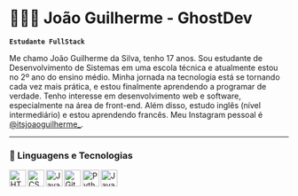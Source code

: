 # 👨🏻‍💻 João Guilherme - GhostDev  

**`Estudante FullStack`**

Me chamo João Guilherme da Silva, tenho 17 anos. Sou estudante de Desenvolvimento de Sistemas em uma escola técnica e atualmente estou no 2º ano do ensino médio. Minha jornada na tecnologia está se tornando cada vez mais prática, e estou finalmente aprendendo a programar de verdade.
Tenho interesse em desenvolvimento web e software, especialmente na área de front-end. Além disso, estudo inglês (nível intermediário) e estou aprendendo francês. Meu Instagram pessoal é [@itsjoaoguilherme_](https://www.instagram.com/itsjoaoguilherme_/).

---

### 🤖 Linguagens e Tecnologias

<p>
  <img 
    align="left" 
    alt="HTML" 
    title="HTML" 
    width="30px" 
    src="https://cdn.jsdelivr.net/gh/devicons/devicon@latest/icons/html5/html5-original.svg"
  />
  <img 
    align="left" 
    alt="CSS" 
    title="CSS" 
    width="30px" 
    src="https://cdn.jsdelivr.net/gh/devicons/devicon@latest/icons/css3/css3-original.svg"
  />
  <img 
    align="left" 
    alt="JavaScript" 
    title="JavaScript" 
    width="30px" 
    src="https://cdn.jsdelivr.net/gh/devicons/devicon@latest/icons/javascript/javascript-original.svg"
  />
  <img 
    align="left" 
    alt="Git" 
    title="Git" 
    width="30px" 
    src="https://cdn.jsdelivr.net/gh/devicons/devicon@latest/icons/git/git-original.svg"
  />
  <img 
    align="left" 
    alt="Python" 
    title="Python" 
    width="30px" 
    src="https://cdn.jsdelivr.net/gh/devicons/devicon@latest/icons/python/python-original.svg"
  />
  <img 
    align="left" 
    alt="Java" 
    title="Java" 
    width="30px" 
    src="https://cdn.jsdelivr.net/gh/devicons/devicon@latest/icons/java/java-original.svg"
  />
</p>

<br/><br/><br/>
